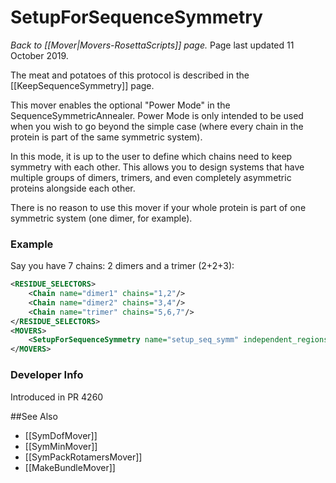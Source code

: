 # SetupForSequenceSymmetry
*Back to [[Mover|Movers-RosettaScripts]] page.*
Page last updated 11 October 2019.

The meat and potatoes of this protocol is described in the [[KeepSequenceSymmetry]] page.

This mover enables the optional "Power Mode" in the SequenceSymmetricAnnealer.
Power Mode is only intended to be used when you wish to go beyond the simple case
(where every chain in the protein is part of the same symmetric system).

In this mode, it is up to the user to define which chains need to keep symmetry with each other.
This allows you to design systems that have multiple groups of dimers, trimers, and even completely asymmetric proteins alongside each other.

There is no reason to use this mover if your whole protein is part of one symmetric system (one dimer, for example).

### Example
Say you have 7 chains: 2 dimers and a trimer (2+2+3):
```xml
<RESIDUE_SELECTORS>
	<Chain name="dimer1" chains="1,2"/>
	<Chain name="dimer2" chains="3,4"/>
	<Chain name="trimer" chains="5,6,7"/>
</RESIDUE_SELECTORS>
<MOVERS>
	<SetupForSequenceSymmetry name="setup_seq_symm" independent_regions="dimer1,dimer2,trimer"/>
</MOVERS>
```

### Developer Info

Introduced in PR 4260

##See Also

* [[SymDofMover]]
* [[SymMinMover]]
* [[SymPackRotamersMover]]
* [[MakeBundleMover]]

